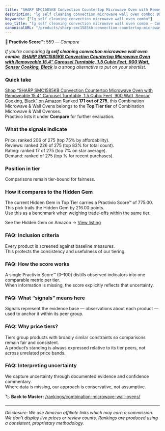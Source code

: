 ```yaml
---
title: "SHARP SMC1585KB Convection Countertop Microwave Oven with Removeable 15.4\" Carousel Turntable, 1.5 Cubic Feet, 900 Watt, Sensor Cooking, Black"
description: "lg self cleaning convection microwave wall oven combo: Data-driven ranking using the Practivio Score™. Positioned by quality, value, demand, findability, momen…"
keywords: ["lg self cleaning convection microwave wall oven combo"]
seo_title: "lg self cleaning convection microwave wall oven combo — Compare (2025)"
canonicalURL: "/products/sharp-smc1585kb-convection-countertop-microwave-oven-with-removeable-154-carousel-turntable-15-cubic-feet-900-watt-sensor-cooking-black-B0CNX4L1GC/"
---
```


**🛒 Practivio Score™:** 559 — _Compare_


*If you're comparing **lg self cleaning convection microwave wall oven combo**, **[SHARP SMC1585KB Convection Countertop Microwave Oven with Removeable 15.4" Carousel Turntable, 1.5 Cubic Feet, 900 Watt, Sensor Cooking, Black](https://www.amazon.com/dp/B0CNX4L1GC?tag=practivio-20)** is a strong alternative to put on your shortlist.*
### Quick take
[Shop “SHARP SMC1585KB Convection Countertop Microwave Oven with Removeable 15.4" Carousel Turntable, 1.5 Cubic Feet, 900 Watt, Sensor Cooking, Black” on Amazon](https://www.amazon.com/dp/B0CNX4L1GC?tag=practivio-20)
Ranked **171 out of 275**, this Combination Microwave & Wall Ovens belongs to the **Top Tier tier** of Combination Microwave & Wall Ovenses.  
Practivio lists it under **Compare** for further evaluation.

### What the signals indicate
Price: ranked 206 of 275 (top 75% by affordability).  
Reviews: ranked 226 of 275 (top 83% for total count).  
Rating: ranked 17 of 275 (top 7% on star average).  
Demand: ranked  of 275 (top % for recent purchases).

### Position in tier
Comparisons remain tier-bound for fairness.

### How it compares to the Hidden Gem
The current Hidden Gem in Top Tier carries a Practivio Score™ of 775.00.  
This pick trails the Hidden Gem by 216.00 points.  
Use this as a benchmark when weighing trade-offs within the same tier.  

See the Hidden Gem on Amazon → [View listing](https://www.amazon.com/dp/B081ZS7VSM?tag=practivio-20)

### FAQ: Inclusion criteria
Every product is screened against baseline measures.  
This protects the consistency and usefulness of our tiering.

### FAQ: How the score works
A single Practivio Score™ (0–100) distills observed indicators into one comparable metric per tier.  
When information is missing, the score explicitly reflects that uncertainty.

### FAQ: What “signals” means here
Signals represent the evidence base — observations about each product — used to anchor it within its peer group.

### FAQ: Why price tiers?
Tiers group products with broadly similar constraints so comparisons remain fair and consistent.  
A product’s standing is always expressed relative to its tier peers, not across unrelated price bands.

### FAQ: Interpreting uncertainty
We capture uncertainty through documented evidence and confidence commentary.  
Where data is missing, our approach is conservative, not assumptive.

<!-- Missing template for Compare/CompareWithinPriceClass -->


🏷️ **Back to Master:** [/rankings/combination-microwave-wall-ovens/](/rankings/combination-microwave-wall-ovens/)

---
_Disclosure: We use Amazon affiliate links which may earn a commission. We don’t display live prices or review counts. Rankings are produced using a consistent, proprietary methodology._
